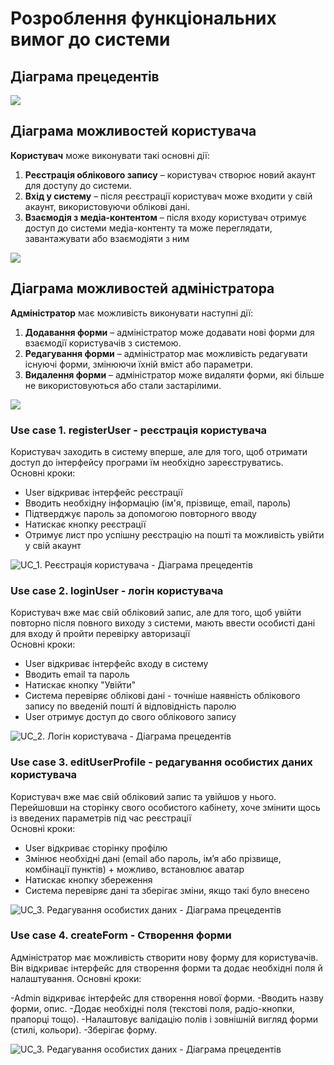 # Розроблення функціональних вимог до системи

## Діаграма прецедентів

![](https://www.plantuml.com/plantuml/png/ZP6zIiDG5CVtFCMXpXridQKYEEaYk0boRIunaDn0xWrISAYjuAY3LEWcla0C3QRQrbVutpVoDBUnT7F89UVZ_piVfwUDI4qMHvxecoIb5gPOsI4gUsz7Tem2kNriaT1qeMLAUr4Ot9ZhA9D_-S-OOM4dMDf9hHcoOhHcrAeZFmxLHZQGKPJSUbwcPLzeIQqrybm6eJOolLHuHSxgqhuupgRw21LXXGzySv4l_YjGOKxuH8wVTP-kk-Eh_LtmQHA4YgdlA5WuTvpYVwZE5dKc_L1GFr56AaDwmBt6J7rp6qA91NBYfyICeNcxvYxh2Bzst22xM-H9aiOK2oK26JEKQLEKpRnOikw9x4Dz1eRpLpMG0y-hpz3EseTkv1spip5zPtOzjtqEtx63Gus34nok9vNFn_y5)

##  Діаграма можливостей користувача

**Користувач** може виконувати такі основні дії:
1. **Реєстрація облікового запису** – користувач створює новий акаунт для доступу до системи.
2. **Вхід у систему** – після реєстрації користувач може входити у свій акаунт, використовуючи облікові дані.
3. **Взаємодія з медіа-контентом** – після входу користувач отримує доступ до системи медіа-контенту та може переглядати, завантажувати або взаємодіяти з ним

![](https://www.plantuml.com/plantuml/png/ZT2nIiH040RWVfzYEEiKdhqSs6eZs0aIaoK6SXl8RWgxyomi1JbEiFK5OZ2OqpE-mZzlvEoU8kbibltPdM-6cLaNLwwU5qh5YIihck090o_Gymql-HOj6hwRK6pfpEgAzeeyktANHQsLggrEOgjfubzETPPRfwjpWqSq0dIy2iJY1rcY9mnumGUlyIwt5ZqsX3Sq-FBjTasEBlR7y76PvKRKPxHIkDavxV-ewHzrejCyfgGqJXj7zbfcdOlwu8juXQqehxpcUr58KkSJcYZmdzAq2-U0xQzze5JOI9H6Xs7iSPoEe_oUQPFwHNy3)

##  Діаграма можливостей адміністратора

**Адміністратор** має можливість виконувати наступні дії:
1. **Додавання форми** – адміністратор може додавати нові форми для взаємодії користувачів з системою.
2. **Редагування форми** – адміністратор має можливість редагувати існуючі форми, змінюючи їхній вміст або параметри.
3. **Видалення форми** – адміністратор може видаляти форми, які більше не використовуються або стали застарілими.



![](https://www.plantuml.com/plantuml/png/XT8nJiCm50RWtQTuCdDx00PK169ZP6CnpLEfP3ieTWHieR2363emmGsYqagLQ3d3UpV2IL1SMQewH1dy_v_-M1avhmfV6Ys46lky04bljAGDpsdBStxY6LTKyun-kPAW79ncPchXI4ydj_uHjSxlXIWTZfL3a1TvOS0egoPeqFfhIn-quegVQK4rRGFv2lpIMBIXEZphrcngbtqhScS5Ae_DQP2-meX5MrsbKgV4zF-y6rrYnAxkieXz1cGP5dodqtR1hh4NF4UDFVXEwnRysRUkIwUOwAvpa0rEqblO-PnXEKoFuHWaFdYqcPEY7teusiyu71MZy6x-Z3y0)

### Use case 1. registerUser - реєстрація користувача

Користувач заходить в систему вперше, але для того, щоб отримати доступ до інтерфейсу програми їм необхідно зареєструватись. <br>
Основні кроки:

- User відкриває інтерфейс реєстрації
- Вводить необхідну інформацію (ім'я, прізвище, email, пароль)
- Підтверджує пароль за допомогою повторного вводу
- Натискає кнопку реєстрації
- Отримує лист про успішну реєстрацію на пошті та можливість увійти у свій акаунт

![UC_1. Реєстрація користувача - Діаграма прецедентів](https://www.plantuml.com/plantuml/png/ZLNXIXj14FxlKmpwssjp5ueM5S7s2KJeZu9Sucg3bqJkBhIs58oM-ATeAN92gLZh2roZgJ5gV8NPD-gtkzucrKkj4hAxyyqttyxCJkQZs0_ZHZKOYojn8CRexczcjLwBAQgy5xEUI-LwK0zdIu5VNfzRMbWkECG_k2CFP5DkoorEPKicSf-untrik_fuXzimx7Bw7vny81DE-KnnyJMdnBTOTcIBEtoEpmtu4cvh9b5R8QDLRwFrIct33_qg-UMu7Yx6cu4W_ws8wbM3CESqlXI9S9pyYDI29gQcIuMI60RmYL6EU92WeOkRKIogD54I9NTgsj1jGB2_9cXfuSLoWJxOspKYKVOZGUCp9PsZcIUbkTSrFaGIjWQvkalBjWxrsUW1MEiHqyyqsqS4oY5qCiglCa5MUZhJ829iRvHii7-2-4lP9DZkb-VG1bikvFEx6J-tuTtKt0YKWZqPEBiZdAsyOoKFpcsb2Fv69D_gHFJvQd1ja8tKOjKSQveEjsLYRmpkjcsD94_aA9dU7UiHFCx1sEGhw382x-d-hTX1kq_uIabK_KemYE3bynV_bOIyikmHB2cfle3BfO7j48JfFK5d3_yf02Zo87xHD8cf9paDPqwlwNcbLWuQAo8QcDr7pDPVx_8XxcCGRnYG3ocIiv91l260GcHFRTBOZHCUQdQ08tqMYdBirzO2f1nzskKU-cbFxkesGCwwUl3OXiz_dIzVsTTvn1qpjDItt7xOJGexYiHsgExhNtob9uT-ZnSGeokF-clhTSRcZcBBElFRmnbAMA0RYI-6XudcRIkjoCDbnk-PF3qi7MmeltWNOu16VsEA5k6DG7WMuLh4yAmAAsjlObgjrsCHMa_-0caf2fJeURThX1BVgXlY22Q7-3ltzKF6N1Wnzfq1un7_v5C-9MJfc5i4wxN3BOTFiD9rL5DLhVYC-zODwAuYcdIVkiNiHoHJEuyrVl_-0000)

### Use case 2. loginUser - логін користувача

Користувач вже має свій обліковий запис, але для того, щоб увійти повторно після повного виходу з системи, мають ввести особисті дані для входу й пройти перевірку авторизації <br>
Основні кроки:

- User відкриває інтерфейс входу в систему
- Вводить email та пароль
- Натискає кнопку "Увійти"
- Система перевіряє облікові дані - точніше наявність облікового запису по введеній пошті й відповідність паролю
- User отримує доступ до свого облікового запису

![UC_2. Логін користувача - Діаграма прецедентів](https://www.plantuml.com/plantuml/png/ZPNHIXjF5CRlVOf3l7R__-o6eaL5i7q24NfH2BjnjC5DLdOdjBOKagQDDwMK8WfjHQmli4Q3CTNu2cVUgD_CP9E0BaPGPlTyvpVVd7DsN4ka7yj6BPoJLHcAEHhzB6z7TKb9zRrOyLogH64KhmIXNzbTtLmlkmxnBnxofJhYE-813rMJ-wgbFgasTpbL1vpEGE93vAUWDF7tbbFYUonxgiCzliBl7NX7t3KaKTyYwz0y9hlL-fuV-pNoApAAD-H-ACX_AvAePXNsFHKs4n4No4z8BsX-SIae1c9Qm6VMEVUq1IFTs4-agD5y809tSSdYzc3Otn6qkVwYxDA7yUaQYQZuYQ32Sc0gi_nViFgwpkVSXVKROFl4NLAjoIQgRVr0RFo8fMU6zX4RFG9qYYFa3m2lU60ghR6wzfgeckepk3UgHTZq2zfoDRL5kVWurSset0MYPOX8lU2_uAAXsZzXlnIR74reRWvjxF8KDFHGfskdCtFpV7eZxWaoa6LuM0n7mtPl7WZ10O9jNP7fmtksfhOGv3ISLLltvzLw9MniYMGITfy8J-S_Bl6c1P1F95gJJTM2LTWqpEJe1HAiB1OLwTTtGjG0pUdp09NxfWvqkSmOcMEdgeFw7XTo1l7bgt9nNBUU-QfIzBaFr5SDUg8ZEZsFcytDCVGNggtxmJV4zx3K10iRP0Wt3-5beu8CuyDyUcQWht54Cq0OIXEzpMXU7gqqelryU0aHtt6F-5fx0-_Gn43LKOHWFAENREqVTXinD5AyaxX_adoDEuF6cq5JcjQChuIuklD6qdOKIH6FS_axZf3g9keUw079Ee4wu1L23l5l7fgh57t9kLsT2V64__0vdnDgUSeTGlJMuOx3PtPGW6rXVh3YInwEqw3kQz22-xzRokxgpEqQrlZdyWy0)

### Use case 3. editUserProfile - редагування особистих даних користувача

Користувач вже має свій обліковий запис та увійшов у нього. Перейшовши на сторінку свого особистого кабінету, хоче змінити щось із введених параметрів під час реєстрації <br>
Основні кроки:

- User відкриває сторінку профілю
- Змінює необхідні дані (email або пароль, імʼя або прізвище, комбінації пунктів) + можливо, встановлює аватар
- Натискає кнопку збереження
- Система перевіряє дані та зберігає зміни, якщо такі було внесено

![UC_3. Редагування особистих даних - Діаграма прецедентів](https://www.plantuml.com/plantuml/png/ZLJHJjjA47tdAqRX6T-BNLLG0KAY_GA4r8TAaMqM6k7OoDwefLKb0ZIyeBP2A4XL4QNyG0YrI249lp3xHvsTh6sQng9vi2UpPy_CdZFUvKIwiMpKWobPau6O0lDRs8X22KdjdLXqRF2Z88eNlS3rjvRMLggE1VWTK_o97RnM-zYbzm07wZFWK3LnY5VOKqsrHy-FmAY13l-174zKcqbtwTd73k0zXQbgSRMKQkmHeCjC8bo7KTFyDzcgXTjkxDR1zMKKhygTG83xHYHHtI0u3vMrHCGLS1FG0KpFpNkpddW8m0lJVgfROEZgJY957QOzuTbpyoEwRMhOtHImjlAywi3x_7IDHFXk8g2ouB5O2_zvIw_2SS6qEcDogROHIxMvgDxC_Odvfyp-WGfFA63DcXB7gaq4jwHOZ-arAPNOfVI0qlki9YKEA76dFkL5ghEJUMt3Uufzfc3MlCTIDhk4BU_p75FjAdPLE--LoJgaJ8_8ZZG_It84bEfcxeyDr8EIPKTmyYDScQBNet8tsPaA4eVbDOg0rR2ME8PdjT0F6kiYAPRjHvQB_GoU074OKC0B26FCmCsC49pYSUK4EyQvMFZI3JS3EZ4UatItsWbroFQeffQMfgsZMgJcQQLaHb-yh6R6d64wxWEzVu4wq6E4VJssm0DxH-BTKjITP8bcB2jbPpD0V4p4NraFYE-6McQJo6zUxMTiTXbRPkz9Df83J0jlKvtBE8oxVtj4QoI_U2lfGad-n3WvmduKuUI8XzzgNDjyBM4ZYgI8yvtuXPhhQ0tvZZmqAkEzLfbIj6G1ViCXJptPK78DMWNZ6Vx0Ixm4_8hdsD9gzYriMNZ1FcdQfZfYnwvnc6yZT4yJpTZ_sq_oIzLqkqnnenxy1W00)

### Use case 4. createForm - Створення форми

Адміністратор має можливість створити нову форму для користувачів. Він відкриває інтерфейс для створення форми та додає необхідні поля й налаштування.
Основні кроки:

-Admin відкриває інтерфейс для створення нової форми.
-Вводить назву форми, опис.
-Додає необхідні поля (текстові поля, радіо-кнопки, прапорці тощо).
-Налаштовує валідацію полів і зовнішній вигляд форми (стилі, кольори).
-Зберігає форму.

![UC_3. Редагування особистих даних - Діаграма прецедентів](https://www.plantuml.com/plantuml/png/hLFDojfG4DtVfxZGJGjsAzYKOZU-HulI2bMBJNTP6Atz0QbG96xQYcyGqqHJVv9Nc7cZdiD5JA2BRo5yV8bppypvcTps1__LsFyuU6U2bzr1VnWO5dpFFBFoGoD9vQWJoIMHM5SMXOjE9TE9Vf9C_cfeWJZfqcg8UY85m9bSv88I7eMmjBP0y-GikHlCCXfpdUg2k5WEakYiWcjO84eWGi-OGBPy8pFEue0pDfAH2sqHr2mX3aCJ558Aq8Z2OhvuPZZoUtRSV_FMjuywdMQhsJBFNx-myXCKUpavTspFvGWpt_KB9S6IKE0CpZ-3PEcQVc5yIMCr4jCRTYrvA6rxZGAZLYw6gZcTqP9Bc_2L51pZe1b-x7JEv1q1kHZmOxgN8rFWlCfHms9gB2bwYgTmGBuIJsPOyaXA4jE4PRD-a-B9mrDr8n0Ek1RKX1QkpLd7XFcT4zwWwKmwUh1oa9qJ9VlhftLB-xx4O47wQCieW5_xWL2o9_nFORLDhvqs0FzmWPKLM_w5jtmrgY_zD-Xvhm1r8MFXG3gQz6OLH-IrW8L4wLVKi_-cKhjbkCQZzvvfGoqkzpy0)
